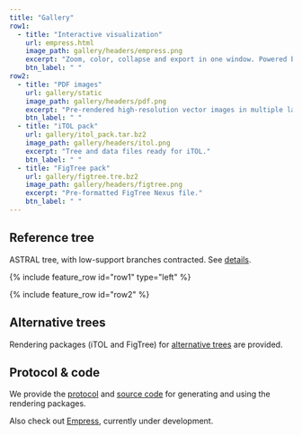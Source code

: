 ```yaml
---
title: "Gallery"
row1:
  - title: "Interactive visualization"
    url: empress.html
    image_path: gallery/headers/empress.png
    excerpt: "Zoom, color, collapse and export in one window. Powered by our new massive tree renderer: **Empress**."
    btn_label: " "
row2:
  - title: "PDF images"
    url: gallery/static
    image_path: gallery/headers/pdf.png
    excerpt: "Pre-rendered high-resolution vector images in multiple layouts and collapsing schemes."
    btn_label: " "
  - title: "iTOL pack"
    url: gallery/itol_pack.tar.bz2
    image_path: gallery/headers/itol.png
    excerpt: "Tree and data files ready for iTOL."
    btn_label: " "
  - title: "FigTree pack"
    url: gallery/figtree.tre.bz2
    image_path: gallery/headers/figtree.png
    excerpt: "Pre-formatted FigTree Nexus file."
    btn_label: " "
---
```



## Reference tree

ASTRAL tree, with low-support branches contracted. See [details](../data/trees/astral).<br />

{% include feature_row id="row1" type="left" %}

{% include feature_row id="row2" %}


## Alternative trees

Rendering packages (iTOL and FigTree) for [alternative trees](alter) are provided.


## Protocol & code

We provide the [protocol](../protocols/tree_rendering.md) and [source code](../code/notebooks/render_tree.ipynb) for generating and using the rendering packages.

Also check out [Empress](https://github.com/biocore/empress), currently under development.
